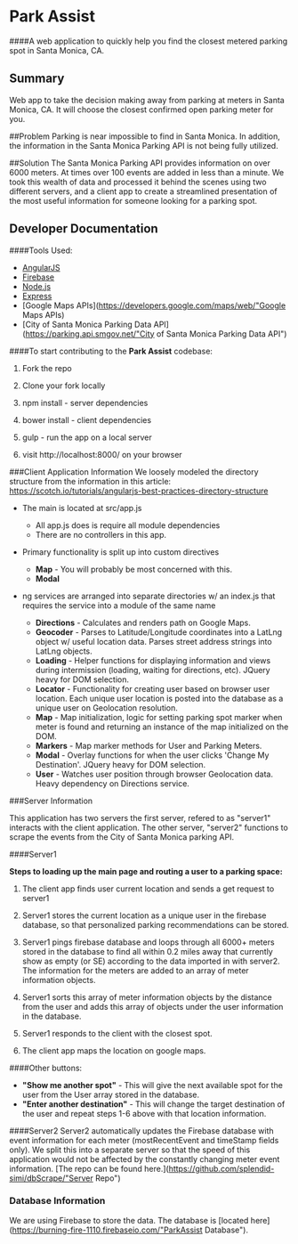 # **Park Assist**
####A web application to quickly help you find the closest metered parking spot in Santa Monica, CA.

## Summary
Web app to take the decision making away from parking at meters in Santa Monica, CA. It will choose the closest confirmed open parking meter for you.

##Problem
Parking is near impossible to find in Santa Monica. In addition, the information in the Santa Monica Parking API is not being fully utilized.

##Solution
The Santa Monica Parking API provides information on over 6000 meters. At times over 100 events are added in less than a minute. We took this wealth of data and processed it behind the scenes using two different servers, and a client app to create a streamlined presentation of the most useful information for someone looking for a parking spot.

## Developer Documentation

####Tools Used:
  * [AngularJS](https://angularjs.org/"AngularJS")
  * [Firebase](https://www.firebase.com/"Firebase")
  * [Node.js](https://nodejs.org/"Node.js")
  * [Express](http://expressjs.com/"Express")
  * [Google Maps APIs](https://developers.google.com/maps/web/"Google Maps APIs)
  * [City of Santa Monica Parking Data API](https://parking.api.smgov.net/"City of Santa Monica Parking Data API")

####To start contributing to the **Park Assist** codebase:
  1. Fork the repo

  2. Clone your fork locally

  3. npm install - server dependencies

  4. bower install - client dependencies

  5. gulp - run the app on a local server

  6. visit http://localhost:8000/ on your browser

###Client Application Information
We loosely modeled the directory structure from the information in this article:
https://scotch.io/tutorials/angularjs-best-practices-directory-structure

  * The main is located at src/app.js
      * All app.js does is require all module dependencies
      * There are no controllers in this app.

  * Primary functionality is split up into custom directives
    * **Map** - You will probably be most concerned with this.
    * **Modal**

  * ng services are arranged into separate directories w/ an index.js that requires the service into a module of the same name
    * **Directions** - Calculates and renders path on Google Maps.
    * **Geocoder** - Parses to Latitude/Longitude coordinates into a LatLng object w/ useful location data. Parses street address strings into LatLng objects.
    * **Loading** - Helper functions for displaying information and views during intermission (loading, waiting for directions, etc). JQuery heavy for DOM selection.
    * **Locator** - Functionality for creating user based on browser user location. Each unique user location is posted into the database as a unique user on Geolocation resolution.
    * **Map** - Map initialization, logic for setting parking spot marker when meter is found and returning an instance of the map initialized on the DOM.
    * **Markers** - Map marker methods for User and Parking Meters.
    * **Modal** - Overlay functions for when the user clicks 'Change My Destination'. JQuery heavy for DOM selection.
    * **User** - Watches user position through browser Geolocation data. Heavy dependency on Directions service.

###Server Information

This application has two servers the first server, refered to as "server1" interacts with the client application. The other server, "server2" functions to scrape the events from the City of Santa Monica parking API.

####Server1

**Steps to loading up the main page and routing a user to a parking space:**
  1. The client app finds user current location and sends a get request to server1

  2. Server1 stores the current location as a unique user in the firebase database, so that personalized parking recommendations can be stored.

  3. Server1 pings firebase database and loops through all 6000+ meters stored in the database to find all within 0.2 miles away that currently show as empty (or SE) according to the data imported in with server2. The information for the meters are added to an array of meter information objects.

  4. Server1 sorts this array of meter information objects by the distance from the user and adds this array of objects under the user information in the database.

  5. Server1 responds to the client with the closest spot.

  6. The client app maps the location on google maps.

####Other buttons:
  * **"Show me another spot"** - This will give the next available spot for the user from the User array stored in the database.
  * **"Enter another destination"** - This will change the target destination of the user and repeat steps 1-6 above with that location information.

####Server2
Server2 automatically updates the Firebase database with event information for each meter (mostRecentEvent and timeStamp fields only). We split this into a separate server so that the speed of this application would not be affected by the constantly changing meter event information. [The repo can be found here.](https://github.com/splendid-simi/dbScrape/"Server Repo")

### Database Information

We are using Firebase to store the data. The database is [located here](https://burning-fire-1110.firebaseio.com/"ParkAssist Database").
